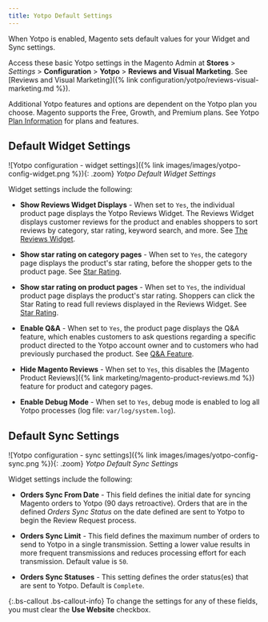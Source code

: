 ```yaml
---
title: Yotpo Default Settings
---
```


When Yotpo is enabled, Magento sets default values for your Widget and Sync settings.

Access these basic Yotpo settings in the Magento Admin at **Stores** > _Settings_ > **Configuration** > **Yotpo** > **Reviews and Visual Marketing**. See [Reviews and Visual Marketing]({% link configuration/yotpo/reviews-visual-marketing.md %}).

Additional Yotpo features and options are dependent on the Yotpo plan you choose. Magento supports the Free, Growth, and Premium plans. See Yotpo [Plan Information](https://www.yotpo.com/pricing/) for plans and features.

## Default Widget Settings

![Yotpo configuration - widget settings]({% link images/images/yotpo-config-widget.png %}){: .zoom}
_Yotpo Default Widget Settings_

Widget settings include the following:

- **Show Reviews Widget Displays** - When set to `Yes`, the individual product page displays the Yotpo Reviews Widget. The Reviews Widget displays customer reviews for the product and enables shoppers to sort reviews by category, star rating, keyword search, and more. See [The Reviews Widget](https://support.yotpo.com/en/article/the-reviews-widget-7793371).

- **Show star rating on category pages** - When set to `Yes`, the category page displays the product's star rating, before the shopper gets to the product page. See [Star Rating](https://support.yotpo.com/en/article/star-rating).

- **Show star rating on product pages** - When set to `Yes`, the individual product page displays the product's star rating. Shoppers can click the Star Rating to read full reviews displayed in the Reviews Widget. See [Star Rating](https://support.yotpo.com/en/article/star-rating).

- **Enable Q&A** - When set to `Yes`, the product page displays the Q&A feature, which enables customers to ask questions regarding a specific product directed to the Yotpo account owner and to customers who had previously purchased the product. See [Q&A Feature](https://support.yotpo.com/en/article/questions-answers-feature).

- **Hide Magento Reviews** - When set to `Yes`, this disables the [Magento Product Reviews]({% link marketing/magento-product-reviews.md %}) feature for product and category pages.

- **Enable Debug Mode** - When set to `Yes`, debug mode is enabled to log all Yotpo processes (log file: `var/log/system.log`).

## Default Sync Settings

![Yotpo configuration - sync settings]({% link images/images/yotpo-config-sync.png %}){: .zoom}
_Yotpo Default Sync Settings_

Widget settings include the following:

- **Orders Sync From Date** - This field defines the initial date for syncing Magento orders to Yotpo (90 days retroactive). Orders that are in the defined _Orders Sync Status_ on the date defined are sent to Yotpo to begin the Review Request process.

- **Orders Sync Limit** - This field defines the maximum number of orders to send to Yotpo in a single transmission. Setting a lower value results in more frequent transmissions and reduces processing effort for each transmission. Default value is `50`.

- **Orders Sync Statuses** - This setting defines the order status(es) that are sent to Yotpo. Default is `Complete`.

{:.bs-callout .bs-callout-info}
To change the settings for any of these fields, you must clear the **Use Website** checkbox.
